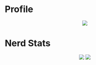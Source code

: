 # Profile
<p align = "center">
    <img src = "https://discord.c99.nl/widget/theme-1/924045799833350224.png"/>
</p>


# Nerd Stats
<p align = "center">
    <img src = "https://github-readme-stats.vercel.app/api/top-langs/?username=thugging&layout=compact&theme=dark"/>
    <img src = "https://github-readme-stats.vercel.app/api?username=thugging&show_icons=true&theme=dracula"/>
</p>
